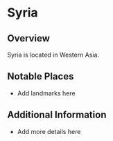 # Syria
## Overview
Syria is located in Western Asia.

## Notable Places
- Add landmarks here

## Additional Information
- Add more details here
